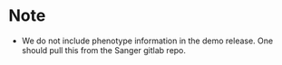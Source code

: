 
# Note

* We do not include phenotype information in the demo release. One should pull this from the Sanger gitlab repo. 
